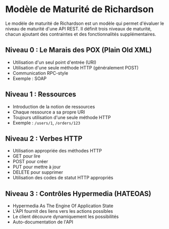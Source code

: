 # Modèle de Maturité de Richardson

Le modèle de maturité de Richardson est un modèle qui permet d'évaluer le niveau de maturité d'une API REST. Il définit trois niveaux de maturité, chacun ajoutant des contraintes et des fonctionnalités supplémentaires.

## Niveau 0 : Le Marais des POX (Plain Old XML)

- Utilisation d'un seul point d'entrée (URI)
- Utilisation d'une seule méthode HTTP (généralement POST)
- Communication RPC-style
- Exemple : SOAP

## Niveau 1 : Ressources

- Introduction de la notion de ressources
- Chaque ressource a sa propre URI
- Toujours utilisation d'une seule méthode HTTP
- Exemple : `/users/1`, `/orders/123`

## Niveau 2 : Verbes HTTP

- Utilisation appropriée des méthodes HTTP
- GET pour lire
- POST pour créer
- PUT pour mettre à jour
- DELETE pour supprimer
- Utilisation des codes de statut HTTP appropriés

## Niveau 3 : Contrôles Hypermedia (HATEOAS)

- Hypermedia As The Engine Of Application State
- L'API fournit des liens vers les actions possibles
- Le client découvre dynamiquement les possibilités
- Auto-documentation de l'API
